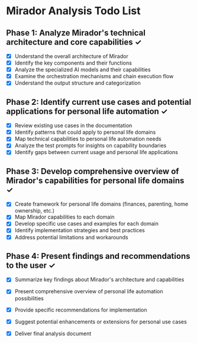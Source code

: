 # Mirador Analysis Todo List

## Phase 1: Analyze Mirador's technical architecture and core capabilities ✓
- [x] Understand the overall architecture of Mirador
- [x] Identify the key components and their functions
- [x] Analyze the specialized AI models and their capabilities
- [x] Examine the orchestration mechanisms and chain execution flow
- [x] Understand the output structure and categorization

## Phase 2: Identify current use cases and potential applications for personal life automation ✓
- [x] Review existing use cases in the documentation
- [x] Identify patterns that could apply to personal life domains
- [x] Map technical capabilities to personal life automation needs
- [x] Analyze the test prompts for insights on capability boundaries
- [x] Identify gaps between current usage and personal life applications

## Phase 3: Develop comprehensive overview of Mirador's capabilities for personal life domains ✓
- [x] Create framework for personal life domains (finances, parenting, home ownership, etc.)
- [x] Map Mirador capabilities to each domain
- [x] Develop specific use cases and examples for each domain
- [x] Identify implementation strategies and best practices
- [x] Address potential limitations and workarounds

## Phase 4: Present findings and recommendations to the user ✓
- [x] Summarize key findings about Mirador's architecture and capabilities
- [x] Present comprehensive overview of personal life automation possibilities
- [x] Provide specific recommendations for implementation
- [x] Suggest potential enhancements or extensions for personal use cases
- [x] Deliver final analysis document

